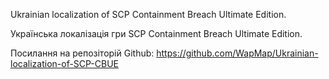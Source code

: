 Ukrainian localization of SCP Containment Breach Ultimate Edition.

Українська локалізація гри SCP Containment Breach Ultimate Edition.

Посилання на репозіторій Github: https://github.com/WapMap/Ukrainian-localization-of-SCP-CBUE
